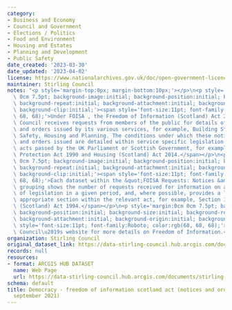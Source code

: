 ```yaml
---
category:
- Business and Economy
- Council and Government
- Elections / Politics
- Food and Environment
- Housing and Estates
- Planning and Development
- Public Safety
date_created: '2023-03-30'
date_updated: '2023-04-02'
license: https://www.nationalarchives.gov.uk/doc/open-government-licence/version/3/
maintainer: Stirling Council
notes: "<p style='margin-top:0px; margin-bottom:10px;'></p>\n<p style='margin:0cm\
  \ 0cm 7.5pt; background-image:initial; background-position:initial; background-size:initial;\
  \ background-repeat:initial; background-attachment:initial; background-origin:initial;\
  \ background-clip:initial;'><span style='font-size:11pt; font-family:Roboto; color:rgb(68,\
  \ 68, 68);'>Under FOISA , the Freedom of Information (Scotland) Act 2002, Stirling\
  \ Council receives requests from members of the public for details of notices served\
  \ and orders issued by its various services, for example, Building Standards, Food\
  \ Safety, Housing and Planning. The conditions under which these notices are served\
  \ and orders issued are detailed within service specific legislation contained within\
  \ acts passed by the UK Parliament or Scottish Government, for example, the Environmental\
  \ Protection Act 1990 and Housing (Scotland) Act 2014.</span></p>\n<p style='margin:0cm\
  \ 0cm 7.5pt; background-image:initial; background-position:initial; background-size:initial;\
  \ background-repeat:initial; background-attachment:initial; background-origin:initial;\
  \ background-clip:initial;'><span style='font-size:11pt; font-family:Roboto; color:rgb(68,\
  \ 68, 68);'>Each dataset within the &quot;FOISA Requests: Notices &amp; Orders&quot;\
  \ grouping shows the number of requests received for information on a broad range\
  \ of legislation in a given period, and, where possible, provides a link to the\
  \ appropriate section within the relevant act, for example, Section 1, Local Government\
  \ (Scotland) Act 1994.</span></p>\n<p style='margin:0cm 0cm 7.5pt; background-image:initial;\
  \ background-position:initial; background-size:initial; background-repeat:initial;\
  \ background-attachment:initial; background-origin:initial; background-clip:initial;'><span\
  \ style='font-size:11pt; font-family:Roboto; color:rgb(68, 68, 68);'>Visit Stirling\
  \ Council\u2019s website for more details on Freedom of Information.</span></p>"
organization: Stirling Council
original_dataset_link: https://data-stirling-council.hub.arcgis.com/documents/stirling-council::democracy-freedom-of-information-scotland-act-notices-and-orders-july-september-2021-1
records: null
resources:
- format: ARCGIS HUB DATASET
  name: Web Page
  url: https://data-stirling-council.hub.arcgis.com/documents/stirling-council::democracy-freedom-of-information-scotland-act-notices-and-orders-july-september-2021-1
schema: default
title: Democracy - freedom of information scotland act (notices and orders july -
  september 2021)
---
```

